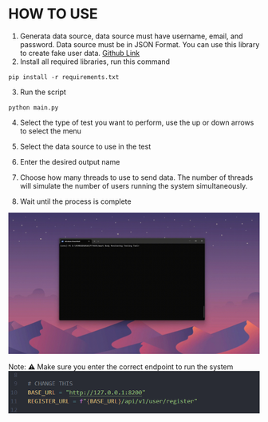 # HOW TO USE

1. Generata data source, data source must have username, email, and password. Data source must be in JSON Format. You can use this library to create fake user data. [Github Link](https://github.com/dimasaulia/data-generator)
2. Install all required libraries, run this command

```shell
pip install -r requirements.txt
```

3. Run the script

```shell
python main.py
```

4. Select the type of test you want to perform, use the up or down arrows to select the menu

5. Select the data source to use in the test

6. Enter the desired output name

7. Choose how many threads to use to send data. The number of threads will simulate the number of users running the system simultaneously.

8. Wait until the process is complete

![Tutorial](/doc/tutorial.gif)

Note: ⚠️ Make sure you enter the correct endpoint to run the system
![Changeable variable, look at main.py line number 10-11](/doc/Cuplikan%20layar%202023-06-25%20101913.png)
